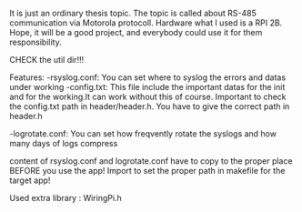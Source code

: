 It is just an ordinary thesis topic. The topic is called about RS-485 communication via Motorola protocoll.
Hardware what I used is a RPI 2B.
Hope, it will be a good project, and everybody could use it for them responsibility.

CHECK the util dir!!!

Features:
-rsyslog.conf:
    You can set where to syslog the errors and datas under working
-config.txt:
    This file include the important datas for the init and for the working.It can work without this of course. 
Important to check the config.txt path in header/header.h. You have to give the correct path in header.h

-logrotate.conf:
    You can set how freqvently rotate the syslogs and how many days of logs compress

content of rsyslog.conf and logrotate.conf have to copy to the proper place BEFORE you use the app! 
Import to set the proper path in makefile for the target app!

Used extra library : WiringPi.h 

